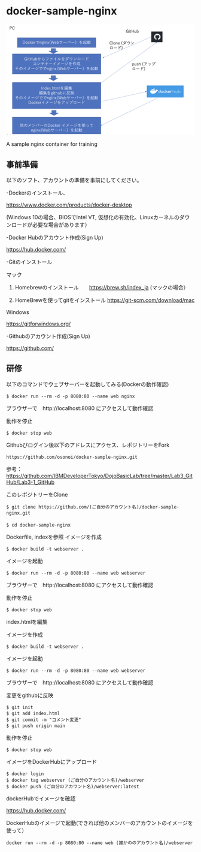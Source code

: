 # docker-sample-nginx

<kbd><img src="docker.png" width="800px"></kbd>

A sample nginx container for training

## 事前準備

以下のソフト、アカウントの準備を事前にしてください。

-Dockerのインストール、

https://www.docker.com/products/docker-desktop

(Windows 10の場合、BIOSでIntel VT, 仮想化の有効化、Linuxカーネルのダウンロードが必要な場合があります）

-Docker Hubのアカウント作成(Sign Up)

https://hub.docker.com/

-Gitのインストール

マック
1. Homebrewのインストール　　https://brew.sh/index_ja (マックの場合）

2. HomeBrewを使ってgitをインストール  https://git-scm.com/download/mac

Windows

https://gitforwindows.org/

-Githubのアカウント作成(Sign Up)

https://github.com/


## 研修

以下のコマンドでウェブサーバーを起動してみる(Dockerの動作確認)

```
$ docker run --rm -d -p 8080:80 --name web nginx
```

ブラウザーで　http://localhost:8080 にアクセスして動作確認

動作を停止

```
$ docker stop web
```

Githubびログイン後以下のアドレスにアクセス、レポジトリーをFork


```
https://github.com/osonoi/docker-sample-nginx.git
```

参考：　https://github.com/IBMDeveloperTokyo/DojoBasicLab/tree/master/Lab3_GitHub/Lab3-1_GitHub

このレポジトリーをClone

```
$ git clone https://github.com/(ご自分のアカウント名)/docker-sample-nginx.git

$ cd docker-sample-nginx
```

Dockerfile, indexを参照
イメージを作成

```
$ docker build -t webserver .
```

イメージを起動

```
$ docker run --rm -d -p 8080:80 --name web webserver
```

ブラウザーで　http://localhost:8080 にアクセスして動作確認

動作を停止

```
$ docker stop web
```

index.htmlを編集


イメージを作成

```
$ docker build -t webserver .
```

イメージを起動

```
$ docker run --rm -d -p 8080:80 --name web webserver
```

ブラウザーで　http://localhost:8080 にアクセスして動作確認

変更をgithubに反映

```
$ git init
$ git add index.html
$ git commit -m "コメント変更"
$ git push origin main
```


動作を停止

```
$ docker stop web
```

イメージをDockerHubにアップロード

```
$ docker login
$ docker tag webserver (ご自分のアカウント名)/webserver
$ docker push (ご自分のアカウント名)/webserver:latest

```

dockerHubでイメージを確認

https://hub.docker.com/

DockerHubのイメージで起動(できれば他のメンバーのアカウントのイメージを使って）

```
docker run --rm -d -p 8080:80 --name web (誰かののアカウント名)/webserver
```

